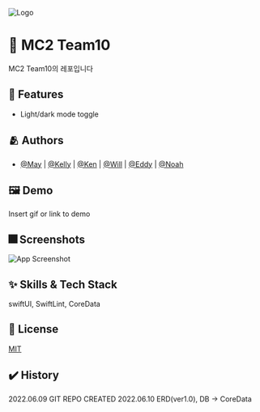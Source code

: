 
![Logo](https://dummyimage.com/1000x300/000/fff.png)


# :iphone: MC2 Team10

MC2 Team10의 레포입니다


## :pushpin: Features

- Light/dark mode toggle


## :people_hugging: Authors

- [@May](https://www.github.com/wonhui-kim) | [@Kelly](https://www.github.com/Kelly-Chui) | [@Ken](https://www.github.com/obtusa07) | [@Will](https://www.github.com/sunshiningsoo) | [@Eddy](https://www.github.com/JUNY0110) | [@Noah](https://www.github.com/PJunyeong)


## :framed_picture: Demo

Insert gif or link to demo


## :fireworks: Screenshots

![App Screenshot](https://dummyimage.com/250x500/000/fff.png)

## :sparkles: Skills & Tech Stack
swiftUI, SwiftLint, CoreData


## :lock_with_ink_pen: License

[MIT](https://choosealicense.com/licenses/mit/)

## ✔️ History
2022.06.09 GIT REPO CREATED
2022.06.10 ERD(ver1.0), DB -> CoreData

